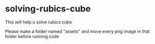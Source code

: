 # solving-rubics-cube
This will help u solve rubics cube

Please make a folder named "assets" and move every png image in that folder before running code
